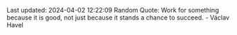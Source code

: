 Last updated: 2024-04-02 12:22:09
Random Quote: Work for something because it is good, not just because it stands a chance to succeed. - Václav Havel